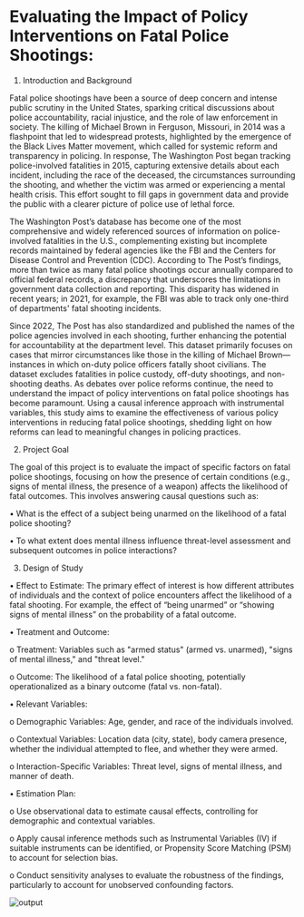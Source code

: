 # Evaluating the Impact of Policy Interventions on Fatal Police Shootings: 

1.	Introduction and Background

Fatal police shootings have been a source of deep concern and intense public scrutiny in the United States, sparking critical discussions about police accountability, racial injustice, and the role of law enforcement in society. The killing of Michael Brown in Ferguson, Missouri, in 2014 was a flashpoint that led to widespread protests, highlighted by the emergence of the Black Lives Matter movement, which called for systemic reform and transparency in policing. In response, The Washington Post began tracking police-involved fatalities in 2015, capturing extensive details about each incident, including the race of the deceased, the circumstances surrounding the shooting, and whether the victim was armed or experiencing a mental health crisis. This effort sought to fill gaps in government data and provide the public with a clearer picture of police use of lethal force. 

The Washington Post’s database has become one of the most comprehensive and widely referenced sources of information on police-involved fatalities in the U.S., complementing existing but incomplete records maintained by federal agencies like the FBI and the Centers for Disease Control and Prevention (CDC). According to The Post’s findings, more than twice as many fatal police shootings occur annually compared to official federal records, a discrepancy that underscores the limitations in government data collection and reporting. This disparity has widened in recent years; in 2021, for example, the FBI was able to track only one-third of departments' fatal shooting incidents.

Since 2022, The Post has also standardized and published the names of the police agencies involved in each shooting, further enhancing the potential for accountability at the department level. This dataset primarily focuses on cases that mirror circumstances like those in the killing of Michael Brown—instances in which on-duty police officers fatally shoot civilians. The dataset excludes fatalities in police custody, off-duty shootings, and non-shooting deaths.
As debates over police reforms continue, the need to understand the impact of policy interventions on fatal police shootings has become paramount. Using a causal inference approach with instrumental variables, this study aims to examine the effectiveness of various policy interventions in reducing fatal police shootings, shedding light on how reforms can lead to meaningful changes in policing practices.

2.	Project Goal

The goal of this project is to evaluate the impact of specific factors on fatal police shootings, focusing on how the presence of certain conditions (e.g., signs of mental illness, the presence of a weapon) affects the likelihood of fatal outcomes. This involves answering causal questions such as:

•	What is the effect of a subject being unarmed on the likelihood of a fatal police shooting?

•	To what extent does mental illness influence threat-level assessment and subsequent outcomes in police interactions?


3.	Design of Study

•	Effect to Estimate: The primary effect of interest is how different attributes of individuals and the context of police encounters affect the likelihood of a fatal shooting. For example, the effect of “being unarmed” or “showing signs of mental illness” on the probability of a fatal outcome.

•	Treatment and Outcome:

o	Treatment: Variables such as "armed status" (armed vs. unarmed), "signs of mental illness," and "threat level."

o	Outcome: The likelihood of a fatal police shooting, potentially operationalized as a binary outcome (fatal vs. non-fatal).

•	Relevant Variables:

o	Demographic Variables: Age, gender, and race of the individuals involved.

o	Contextual Variables: Location data (city, state), body camera presence, whether the individual attempted to flee, and whether they were armed.

o	Interaction-Specific Variables: Threat level, signs of mental illness, and manner of death.

•	Estimation Plan:

o	Use observational data to estimate causal effects, controlling for demographic and contextual variables.

o	Apply causal inference methods such as Instrumental Variables (IV) if suitable instruments can be identified, or Propensity Score Matching (PSM) to account for selection bias.

o	Conduct sensitivity analyses to evaluate the robustness of the findings, particularly to account for unobserved confounding factors.

![output](https://github.com/user-attachments/assets/c9b88b2d-c306-4604-85c5-ce614cbbb212)
